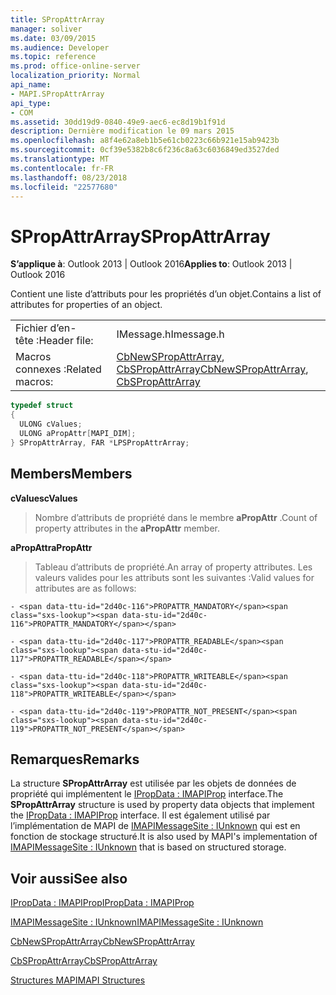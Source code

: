 ```yaml
---
title: SPropAttrArray
manager: soliver
ms.date: 03/09/2015
ms.audience: Developer
ms.topic: reference
ms.prod: office-online-server
localization_priority: Normal
api_name:
- MAPI.SPropAttrArray
api_type:
- COM
ms.assetid: 30dd19d9-0840-49e9-aec6-ec8d19b1f91d
description: Dernière modification le 09 mars 2015
ms.openlocfilehash: a8f4e62a8eb1b5e61cb0223c66b921e15ab9423b
ms.sourcegitcommit: 0cf39e5382b8c6f236c8a63c6036849ed3527ded
ms.translationtype: MT
ms.contentlocale: fr-FR
ms.lasthandoff: 08/23/2018
ms.locfileid: "22577680"
---
```

# <a name="spropattrarray"></a><span data-ttu-id="2d40c-103">SPropAttrArray</span><span class="sxs-lookup"><span data-stu-id="2d40c-103">SPropAttrArray</span></span>

  
  
<span data-ttu-id="2d40c-104">**S’applique à**: Outlook 2013 | Outlook 2016</span><span class="sxs-lookup"><span data-stu-id="2d40c-104">**Applies to**: Outlook 2013 | Outlook 2016</span></span> 
  
<span data-ttu-id="2d40c-105">Contient une liste d’attributs pour les propriétés d’un objet.</span><span class="sxs-lookup"><span data-stu-id="2d40c-105">Contains a list of attributes for properties of an object.</span></span> 
  
|||
|:-----|:-----|
|<span data-ttu-id="2d40c-106">Fichier d’en-tête :</span><span class="sxs-lookup"><span data-stu-id="2d40c-106">Header file:</span></span>  <br/> |<span data-ttu-id="2d40c-107">IMessage.h</span><span class="sxs-lookup"><span data-stu-id="2d40c-107">Imessage.h</span></span>  <br/> |
|<span data-ttu-id="2d40c-108">Macros connexes :</span><span class="sxs-lookup"><span data-stu-id="2d40c-108">Related macros:</span></span>  <br/> |<span data-ttu-id="2d40c-109">[CbNewSPropAttrArray](cbnewspropattrarray.md), [CbSPropAttrArray](cbspropattrarray.md)</span><span class="sxs-lookup"><span data-stu-id="2d40c-109">[CbNewSPropAttrArray](cbnewspropattrarray.md), [CbSPropAttrArray](cbspropattrarray.md)</span></span> <br/> |
   
```cpp
typedef struct
{
  ULONG cValues;
  ULONG aPropAttr[MAPI_DIM];
} SPropAttrArray, FAR *LPSPropAttrArray;

```

## <a name="members"></a><span data-ttu-id="2d40c-110">Members</span><span class="sxs-lookup"><span data-stu-id="2d40c-110">Members</span></span>

 <span data-ttu-id="2d40c-111">**cValues**</span><span class="sxs-lookup"><span data-stu-id="2d40c-111">**cValues**</span></span>
  
> <span data-ttu-id="2d40c-112">Nombre d’attributs de propriété dans le membre **aPropAttr** .</span><span class="sxs-lookup"><span data-stu-id="2d40c-112">Count of property attributes in the **aPropAttr** member.</span></span> 
    
 <span data-ttu-id="2d40c-113">**aPropAttr**</span><span class="sxs-lookup"><span data-stu-id="2d40c-113">**aPropAttr**</span></span>
  
> <span data-ttu-id="2d40c-114">Tableau d’attributs de propriété.</span><span class="sxs-lookup"><span data-stu-id="2d40c-114">An array of property attributes.</span></span> <span data-ttu-id="2d40c-115">Les valeurs valides pour les attributs sont les suivantes :</span><span class="sxs-lookup"><span data-stu-id="2d40c-115">Valid values for attributes are as follows:</span></span>
    
    - <span data-ttu-id="2d40c-116">PROPATTR_MANDATORY</span><span class="sxs-lookup"><span data-stu-id="2d40c-116">PROPATTR_MANDATORY</span></span>
    
    - <span data-ttu-id="2d40c-117">PROPATTR_READABLE</span><span class="sxs-lookup"><span data-stu-id="2d40c-117">PROPATTR_READABLE</span></span>
    
    - <span data-ttu-id="2d40c-118">PROPATTR_WRITEABLE</span><span class="sxs-lookup"><span data-stu-id="2d40c-118">PROPATTR_WRITEABLE</span></span>
    
    - <span data-ttu-id="2d40c-119">PROPATTR_NOT_PRESENT</span><span class="sxs-lookup"><span data-stu-id="2d40c-119">PROPATTR_NOT_PRESENT</span></span>
    
## <a name="remarks"></a><span data-ttu-id="2d40c-120">Remarques</span><span class="sxs-lookup"><span data-stu-id="2d40c-120">Remarks</span></span>

<span data-ttu-id="2d40c-121">La structure **SPropAttrArray** est utilisée par les objets de données de propriété qui implémentent le [IPropData : IMAPIProp](ipropdataimapiprop.md) interface.</span><span class="sxs-lookup"><span data-stu-id="2d40c-121">The **SPropAttrArray** structure is used by property data objects that implement the [IPropData : IMAPIProp](ipropdataimapiprop.md) interface.</span></span> <span data-ttu-id="2d40c-122">Il est également utilisé par l’implémentation de MAPI de [IMAPIMessageSite : IUnknown](imapimessagesiteiunknown.md) qui est en fonction de stockage structuré.</span><span class="sxs-lookup"><span data-stu-id="2d40c-122">It is also used by MAPI's implementation of [IMAPIMessageSite : IUnknown](imapimessagesiteiunknown.md) that is based on structured storage.</span></span> 
  
## <a name="see-also"></a><span data-ttu-id="2d40c-123">Voir aussi</span><span class="sxs-lookup"><span data-stu-id="2d40c-123">See also</span></span>



[<span data-ttu-id="2d40c-124">IPropData : IMAPIProp</span><span class="sxs-lookup"><span data-stu-id="2d40c-124">IPropData : IMAPIProp</span></span>](ipropdataimapiprop.md)
  
[<span data-ttu-id="2d40c-125">IMAPIMessageSite : IUnknown</span><span class="sxs-lookup"><span data-stu-id="2d40c-125">IMAPIMessageSite : IUnknown</span></span>](imapimessagesiteiunknown.md)
  
[<span data-ttu-id="2d40c-126">CbNewSPropAttrArray</span><span class="sxs-lookup"><span data-stu-id="2d40c-126">CbNewSPropAttrArray</span></span>](cbnewspropattrarray.md)
  
[<span data-ttu-id="2d40c-127">CbSPropAttrArray</span><span class="sxs-lookup"><span data-stu-id="2d40c-127">CbSPropAttrArray</span></span>](cbspropattrarray.md)


[<span data-ttu-id="2d40c-128">Structures MAPI</span><span class="sxs-lookup"><span data-stu-id="2d40c-128">MAPI Structures</span></span>](mapi-structures.md)

